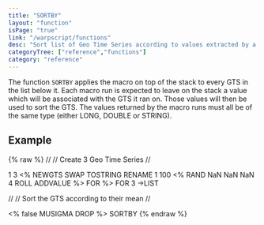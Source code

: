 ```yaml
---
title: "SORTBY"
layout: "function"
isPage: "true"
link: "/warpscript/functions"
desc: "Sort list of Geo Time Series according to values extracted by a macro"
categoryTree: ["reference","functions"]
category: "reference"
---
```

 

The function `SORTBY` applies the macro on top of the stack to every GTS in the list below it. Each macro run is expected to leave on the stack a value which will be associated with the GTS it ran on. Those values will then be used to sort the GTS. The values returned by the macro runs must all be of the same type (either LONG, DOUBLE or STRING).


## Example ##

{% raw %}
<warp10-warpscript-widget backend="{{backend}}"  exec-endpoint="{{execEndpoint}}">//
// Create 3 Geo Time Series
//

1 3
<%
  NEWGTS
  SWAP TOSTRING RENAME
  1 100
  <%
    RAND NaN NaN NaN 4 ROLL ADDVALUE 
  %>
  FOR
%>
FOR
3 ->LIST

//
// Sort the GTS according to their mean
//

<%
  false MUSIGMA DROP
%>
SORTBY
</warp10-warpscript-widget>
{% endraw %}
